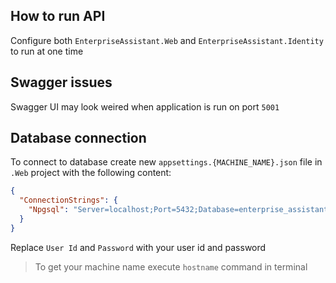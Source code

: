 ## How to run API

Configure both `EnterpriseAssistant.Web` and `EnterpriseAssistant.Identity`
to run at one time

## Swagger issues

Swagger UI may look weired when application is run on port `5001`

## Database connection

To connect to database create new
`appsettings.{MACHINE_NAME}.json` file in `.Web` project with the following content:

```json
{
  "ConnectionStrings": {
    "Npgsql": "Server=localhost;Port=5432;Database=enterprise_assistant;User Id=postgres;Password=password;"
  }
}
```

Replace `User Id` and `Password` with your user id and password

>To get your machine name execute
`hostname` command in terminal